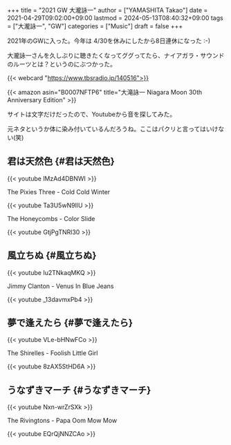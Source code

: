 +++
title = "2021 GW 大瀧詠一"
author = ["YAMASHITA Takao"]
date = 2021-04-29T09:02:00+09:00
lastmod = 2024-05-13T08:40:32+09:00
tags = ["大瀧詠一", "GW"]
categories = ["Music"]
draft = false
+++

2021年のGWに入った。今年は 4/30を休みにしたから8日連休になった :-)

大瀧詠一さんを久しぶりに聴きたくなってググってたら、ナイアガラ・サウンドのルーツとは？というのにぶつかった。

{{< webcard "https://www.tbsradio.jp/140516">}}

{{< amazon asin="B0007NFTP6" title="大滝詠一 Niagara Moon 30th Anniversary Edition" >}}

サイトは文字だけだったので、Youtubeから音を探してみた。

元ネタというか体に染み付いているんだろうね。ここはパクリと言ってはいけない(笑)


## 君は天然色 {#君は天然色}

{{< youtube lMzAd4DBNWI >}}

The Pixies Three - Cold Cold Winter

{{< youtube Ta3U5wN9IlU >}}

The Honeycombs - Color Slide

{{< youtube GtjPgTNRl30 >}}


## 風立ちぬ {#風立ちぬ}

{{< youtube Iu2TNkaqMKQ >}}

Jimmy Clanton - Venus In Blue Jeans

{{< youtube _13davmxPb4 >}}


## 夢で逢えたら {#夢で逢えたら}

{{< youtube VLe-bHNwFCo >}}

The Shirelles - Foolish Little Girl

{{< youtube 8zAX5StHD6A >}}


## うなずきマーチ {#うなずきマーチ}

{{< youtube Nxn-wrZrSXk >}}

The Rivingtons - Papa Oom Mow Mow

{{< youtube EQrQjNNZCAo >}}
